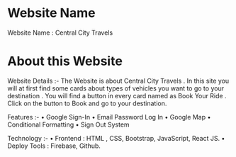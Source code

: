 # Website Name

Website Name : Central City Travels

# About this Website

Website Details :-
The Website is about Central City Travels . In this site you will at first find some cards about types of vehicles you want to go to your destination . You will find a button in every card named as Book Your Ride . Click on the button to Book and go to your destination.

Features :-
• Google Sign-In
• Email Password Log In
• Google Map
• Conditional Formatting
• Sign Out System

Technology :-
• Frontend : HTML , CSS, Bootstrap, JavaScript, React JS.
• Deploy Tools : Firebase, Github.



